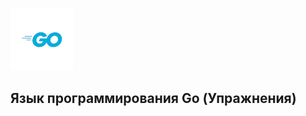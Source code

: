 ![Go](https://raw.githubusercontent.com/unixlinuxgeek/logos/main/100x100/go.png)

## Язык программирования Go (Упражнения)
